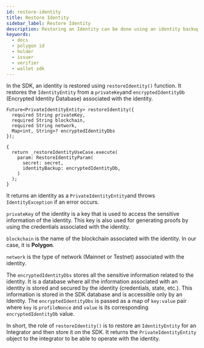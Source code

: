 ```yaml
---
id: restore-identity
title: Restore Identity
sidebar_label: Restore Identity
description: Restoring an Identity can be done using an identity backup and the secret used to create the identity.
keywords:
  - docs
  - polygon id
  - holder
  - issuer
  - verifier
  - wallet sdk
---
```

 
In the SDK, an identity is restored using `restoreIdentity()` function. It restores the `IdentityEntity` from a `privateKey`and `encryptedIdentityDb` (Encrypted Identity Database) associated with the identity. 
 
```
Future<PrivateIdentityEntity> restoreIdentity({
  required String privateKey,
  required String blockchain,
  required String network,
  Map<int, String>? encryptedIdentityDbs
});
 
{
  return _restoreIdentityUseCase.execute(
    param: RestoreIdentityParam(
      secret: secret,
      identityBackup: encryptedIdentityDb,
    )
  );
}
```
It returns an identity as a `PrivateIdentityEntity`and throws `IdentityException` if an error occurs.

`privateKey` of the identity is a key that is used to access the sensitive information of the identity. This key is also used for generating proofs by using the credentials associated with the identity. 

`blockchain` is the name of the blockchain associated with the identity. In our case, it is **Polygon**. 

`network` is the type of network (Mainnet or Testnet) associated with the identity. 

The `encryptedIdentityDbs` stores all the sensitive information related to the identity. It is a database where all the information associated with an identity is stored and secured by the identity (credentials, state, etc.). This information is stored in the SDK database and is accessible only by an Identity. The `encryptedIdentityDbs` is passed as a map of `key:value` pair where `key` is `profileNonce` and `value` is its corresponding `encryptedIdentityDb` value.


In short, the role of `restoreIdentity()` is to restore an `IdentityEntity` for an Integrator and then store it on the SDK. It returns the `PrivateIdentityEntity` object to the integrator to be able to operate with the identity. 
